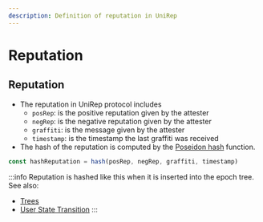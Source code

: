 ```yaml
---
description: Definition of reputation in UniRep
---
```


# Reputation

## Reputation

* The reputation in UniRep protocol includes
  * `posRep`: is the positive reputation given by the attester
  * `negRep`: is the negative reputation given by the attester
  * `graffiti`: is the message given by the attester
  * `timestamp`: is the timestamp the last graffiti was received
* The hash of the reputation is computed by the [Poseidon hash](https://www.poseidon-hash.info/) function.

```typescript
const hashReputation = hash(posRep, negRep, graffiti, timestamp)
```

:::info
Reputation is hashed like this when it is inserted into the epoch tree. See also:

* [Trees](06-trees.md)
* [User State Transition](05-user-state-transition.md)
:::
